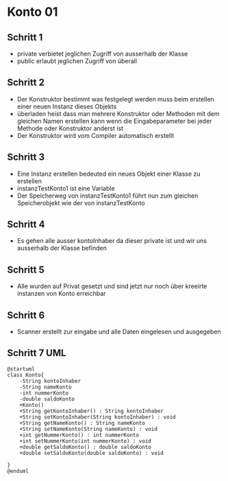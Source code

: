 # Konto 01

## Schritt 1
* private verbietet jeglichen Zugriff von ausserhalb der Klasse
* public erlaubt jeglichen Zugriff von überall

## Schritt 2
* Der Konstruktor bestimmt was festgelegt werden muss beim erstellen einer neuen Instanz dieses Objekts
* überladen heist dass man mehrere Konstruktor oder Methoden mit dem gleichen Namen erstellen kann wenn die Eingabeparameter bei jeder Methode oder Konstruktor anderst ist
* Der Konstruktor wird vom Compiler automatisch erstellt

## Schritt 3
* Eine Instanz erstellen bedeuted ein neues Objekt einer Klasse zu erstellen
* instanzTestKonto1 ist eine Variable
* Der Speicherweg von instanzTestKonto1 führt nun zum gleichen Speicherobjekt wie der von instanzTestKonto

## Schritt 4
* Es gehen alle ausser kontoInhaber da dieser private ist und wir uns ausserhalb der Klasse befinden

## Schritt 5
* Alle wurden auf Privat gesetzt und sind jetzt nur noch über kreeirte instanzen von Konto erreichbar

## Schritt 6
* Scanner erstellt zur eingabe und alle Daten eingelesen und ausgegeben

## Schritt 7 UML

```plantuml
@startuml
class Konto{
    -String kontoInhaber
    -String nameKonto
    -int nummerKonto
    -double saldoKonto
    +Konto()
    +String getKontoInhaber() : String kontoInhaber
    +String setKontoInhaber(String kontoInhaber) : void
    +String getNameKonto() : String nameKonto
    +String setNameKonto(String nameKonto) : void
    +int getNummerKonto() : int nummerKonto
    +int setNummerKonto(int nummerKonto) : void
    +double getSaldoKonto() : double saldoKonto
    +double setSaldoKonto(double saldoKonto) : void
    
}
@enduml
```